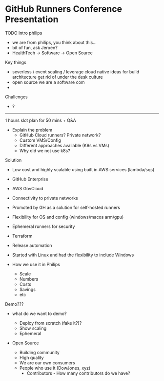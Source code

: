 # GitHub Runners Conference Presentation


TODO
Intro philips

- we are from philips, you think about this...
- bit of fun, ask Jeroen?
- HealthTech -> Software -> Open Source


Key things
- severless / event scaling / leverage cloud native ideas for build architecture get rid of under the desk culture
- open source we are a software com
- 

Challenges
- ?


---


1 hours slot
plan for 50 mins + Q&A

- Explain the problem
  - GitHub Cloud runners? Private network?
  - Custom VMS/Config
  - Different approaches available (K8s vs VMs)
  - Why did we not use k8s?

Solution

- Low cost and highly scalable using built in AWS services (lambda/sqs)
- GitHub Enterprise
- AWS GovCloud
- Connectivity to private networks
- Promoted by GH as a solution for self-hosted runners
- Flexibility for OS and config (windows/macos arm/gpu)
- Ephemeral runners for security
- Terraform
- Release automation
- Started with Linux and had the flexibility to include Windows

- How we use it in Philips
  - Scale
  - Numbers
  - Costs
  - Savings
  - etc

Demo???

- what do we want to demo?

  - Deploy from scratch (fake it?)?
  - Show scaling
  - Ephemeral

- Open Source
  - Building community
  - High quality
  - We are our own consumers
  - People who use it (DowJones, xyz)
    - Contributors - How many contributors do we have?
